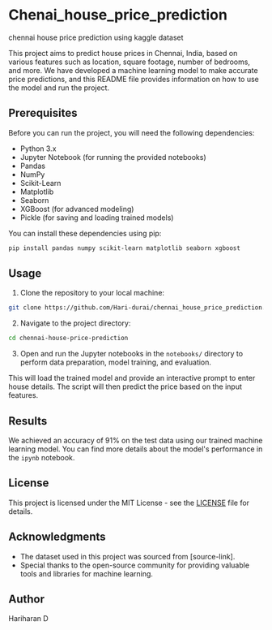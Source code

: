 # Chenai_house_price_prediction
chennai house price prediction using kaggle dataset



This project aims to predict house prices in Chennai, India, based on various features such as location, square footage, number of bedrooms, and more. We have developed a machine learning model to make accurate price predictions, and this README file provides information on how to use the model and run the project.

## Prerequisites

Before you can run the project, you will need the following dependencies:

- Python 3.x
- Jupyter Notebook (for running the provided notebooks)
- Pandas
- NumPy
- Scikit-Learn
- Matplotlib
- Seaborn
- XGBoost (for advanced modeling)
- Pickle (for saving and loading trained models)

You can install these dependencies using pip:

```bash
pip install pandas numpy scikit-learn matplotlib seaborn xgboost
```



## Usage

1. Clone the repository to your local machine:

```bash
git clone https://github.com/Hari-durai/chennai_house_price_prediction.git
```

2. Navigate to the project directory:

```bash
cd chennai-house-price-prediction
```

3. Open and run the Jupyter notebooks in the `notebooks/` directory to perform data preparation, model training, and evaluation.



This will load the trained model and provide an interactive prompt to enter house details. The script will then predict the price based on the input features.

## Results

We achieved an accuracy of 91% on the test data using our trained machine learning model. You can find more details about the model's performance in the `ipynb` notebook.

## License

This project is licensed under the MIT License - see the [LICENSE](LICENSE) file for details.

## Acknowledgments

- The dataset used in this project was sourced from [source-link].
- Special thanks to the open-source community for providing valuable tools and libraries for machine learning.

## Author

Hariharan D

